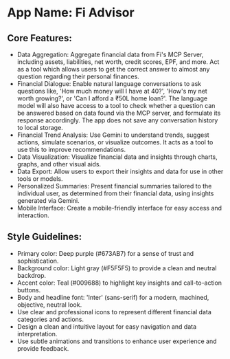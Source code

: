 # **App Name**: Fi Advisor

## Core Features:

- Data Aggregation: Aggregate financial data from Fi's MCP Server, including assets, liabilities, net worth, credit scores, EPF, and more. Act as a tool which allows users to get the correct answer to almost any question regarding their personal finances.
- Financial Dialogue: Enable natural language conversations to ask questions like, 'How much money will I have at 40?', 'How's my net worth growing?', or 'Can I afford a ₹50L home loan?'. The language model will also have access to a tool to check whether a question can be answered based on data found via the MCP server, and formulate its response accordingly. The app does not save any conversation history to local storage.
- Financial Trend Analysis: Use Gemini to understand trends, suggest actions, simulate scenarios, or visualize outcomes. It acts as a tool to use this to improve recommendations.
- Data Visualization: Visualize financial data and insights through charts, graphs, and other visual aids.
- Data Export: Allow users to export their insights and data for use in other tools or models.
- Personalized Summaries: Present financial summaries tailored to the individual user, as determined from their financial data, using insights generated via Gemini.
- Mobile Interface: Create a mobile-friendly interface for easy access and interaction.

## Style Guidelines:

- Primary color: Deep purple (#673AB7) for a sense of trust and sophistication.
- Background color: Light gray (#F5F5F5) to provide a clean and neutral backdrop.
- Accent color: Teal (#009688) to highlight key insights and call-to-action buttons.
- Body and headline font: 'Inter' (sans-serif) for a modern, machined, objective, neutral look.
- Use clear and professional icons to represent different financial data categories and actions.
- Design a clean and intuitive layout for easy navigation and data interpretation.
- Use subtle animations and transitions to enhance user experience and provide feedback.